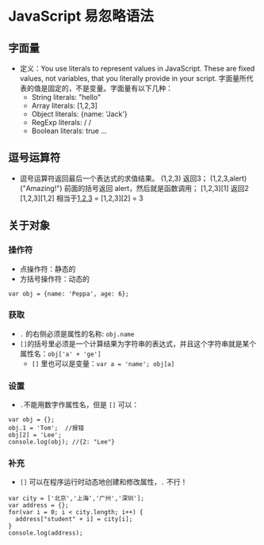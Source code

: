 # JavaScript 易忽略语法
## 字面量
- 定义：You use literals to represent values in JavaScript. These are fixed values, not variables, that you literally provide in your script. 字面量所代表的值是固定的，不是变量。字面量有以下几种：
    - String literals: "hello"
    - Array literals: [1,2,3]
    - Object literals: {name: 'Jack'}
    - RegExp literals: / /
    - Boolean literals: true
    ...

## 逗号运算符
- 逗号运算符返回最后一个表达式的求值结果。
(1,2,3) 返回3；
(1,2,3,alert)("Amazing!") 前面的括号返回 alert，然后就是函数调用；
[1,2,3][1] 返回2
[1,2,3][1,2] 相当于[1,2,3](1,2) = [1,2,3][2] = 3

## 关于对象
### 操作符
- 点操作符：静态的
- 方括号操作符：动态的

`var obj = {name: 'Peppa', age: 6};`
### 获取
- `.` 的右侧必须是属性的名称: `obj.name`
- `[]`的括号里必须是一个计算结果为字符串的表达式，并且这个字符串就是某个属性名：`obj['a' + 'ge']`
    - `[]` 里也可以是变量：`var a = 'name'; obj[a]`
### 设置
- `.`不能用数字作属性名，但是 `[]` 可以：
```
var obj = {};
obj.1 = 'Tom';  //报错
obj[2] = 'Lee';
console.log(obj); //{2: "Lee"}
```
### 补充
- `[]` 可以在程序运行时动态地创建和修改属性，`.` 不行！
```
var city = ['北京','上海','广州','深圳'];
var address = {};
for(var i = 0; i < city.length; i++) {
  address["student" + i] = city[i];
}
console.log(address);
```